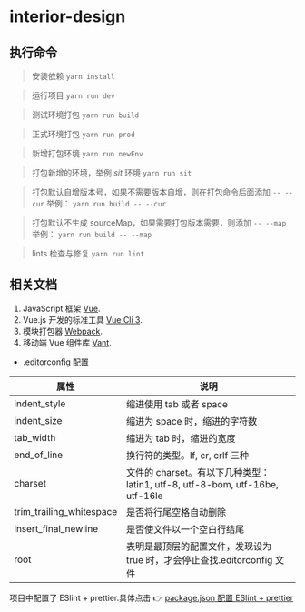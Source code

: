# interior-design

## 执行命令

> 安装依赖 `yarn install`

> 运行项目 `yarn run dev`

> 测试环境打包 `yarn run build`

> 正式环境打包 `yarn run prod`

> 新增打包环境 `yarn run newEnv`

> 打包新增的环境，举例 _sit_ 环境 `yarn run sit`

> 打包默认自增版本号，如果不需要版本自增，则在打包命令后面添加 `-- --cur` 举例： `yarn run build -- --cur`

> 打包默认不生成 sourceMap，如果需要打包版本需要，则添加 `-- --map` 举例： `yarn run build -- --map`

> lints 检查与修复 `yarn run lint`

## 相关文档

1. JavaScript 框架 [Vue](https://cn.vuejs.org/).
2. Vue.js 开发的标准工具 [Vue Cli 3](https://cli.vuejs.org/).
3. 模块打包器 [Webpack](https://webpack.github.io/).
4. 移动端 Vue 组件库 [Vant](https://youzan.github.io/vant/#/zh-CN/intro).

-   .editorconfig 配置

| 属性                     | 说明                                                                         |
| ------------------------ | ---------------------------------------------------------------------------- |
| indent_style             | 缩进使用 tab 或者 space                                                      |
| indent_size              | 缩进为 space 时，缩进的字符数                                                |
| tab_width                | 缩进为 tab 时，缩进的宽度                                                    |
| end_of_line              | 换行符的类型。lf, cr, crlf 三种                                              |
| charset                  | 文件的 charset。有以下几种类型：latin1, utf-8, utf-8-bom, utf-16be, utf-16le |
| trim_trailing_whitespace | 是否将行尾空格自动删除                                                       |
| insert_final_newline     | 是否使文件以一个空白行结尾                                                   |
| root                     | 表明是最顶层的配置文件，发现设为 true 时，才会停止查找.editorconfig 文件     |

项目中配置了 ESlint + prettier.具体点击 👉 [package.json 配置 ESlint + prettier](https://nice.lovejade.cn/zh/article/beautify-vue-by-eslint-and-prettier.html#%E5%88%9D%E5%A7%8B%E5%8C%96-vue-%E9%A1%B9%E7%9B%AE%E6%8E%A8%E4%BB%8B)

